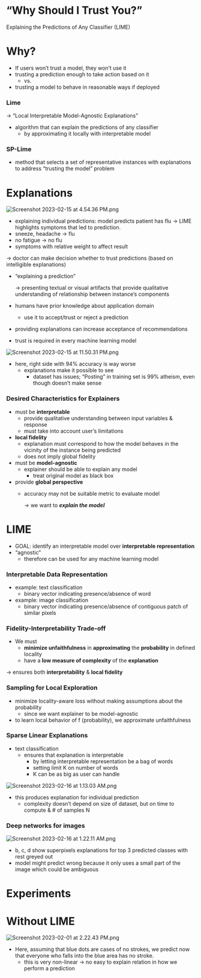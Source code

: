 # “Why Should I Trust You?”
Explaining the Predictions of Any Classifier (LIME)


# Why?

- If users won’t trust a model, they won’t use it
- trusting a prediction enough to take action based on it
    - vs.
- trusting a model to behave in reasonable ways if deployed

### Lime

→ “Local Interpretable Model-Agnostic Explanations”

- algorithm that can explain the predictions of any classifier
    - by approximating it locally with interpretable model

### SP-Lime

- method that selects a set of representative instances with explanations to address “trusting the model” problem

# Explanations

![Screenshot 2023-02-15 at 4.54.36 PM.png](%E2%80%9CWhy%20Should%20I%20Trust%20You%20%E2%80%9D%20Explaining%20the%20Predictio%2003d01669334947ffb89e0f5d76874aa9/Screenshot_2023-02-15_at_4.54.36_PM.png)

- explaining individual predictions: model predicts patient has flu → LIME highlights symptoms that led to prediction.
- sneeze, headache → flu
- no fatigue → no flu
- symptoms with relative weight to affect result

→ doctor can make decision whether to trust predictions (based on intelligible explanations)

- “explaining a prediction”
    
    → presenting textual or visual artifacts that provide qualitative understanding of relationship between instance’s components
    
- humans have prior knowledge about application domain
    - use it to accept/trust or reject a prediction
- providing explanations can increase acceptance of recommendations
- trust is required in every machine learning model

![Screenshot 2023-02-15 at 11.50.31 PM.png](%E2%80%9CWhy%20Should%20I%20Trust%20You%20%E2%80%9D%20Explaining%20the%20Predictio%2003d01669334947ffb89e0f5d76874aa9/Screenshot_2023-02-15_at_11.50.31_PM.png)

- here, right side with 94% accuracy is way worse
    - explanations make it possible to see
        - dataset has issues; “Posting” in training set is 99% atheism, even though doesn’t make sense

### Desired Characteristics for Explainers

- must be **************************interpretable**************************
    - provide qualitative understanding between input variables & response
    - must take into account user’s limitations
- ******************************local fidelity******************************
    - explanation must correspond to how the model behaves in the vicinity of the instance being predicted
    - does not imply global fidelity
- must be ****************************model-agnostic****************************
    - explainer should be able to explain any model
        - treat original model as black box
- provide **************************************global perspective**************************************
    - accuracy may not be suitable metric to evaluate model
        
        → we want to *****************explain the model*****************
        

# LIME

- GOAL: identify an interpretable model over ******************interpretable representation******************
- “agnostic”
    - therefore can be used for any machine learning model

### Interpretable Data Representation

- example: text classification
    - binary vector indicating presence/absence of word
- example: image classification
    - binary vector indicating presence/absence of contiguous patch of similar pixels

### Fidelity-Interpretability Trade-off

- We must
    - ******************************************************minimize unfaithfulness****************************************************** in **************************approximating************************** the ********************probability******************** in defined locality
    - have a **************************************************low measure of complexity************************************************** of the **********************explanation**********************

→ ensures both **interpretability** & **local fidelity**

### Sampling for Local Exploration

- minimize locality-aware loss without making assumptions about the probability
    - since we want explainer to be model-agnostic
- to learn local behavior of f (probability), we approximate unfaithfulness

### Sparse Linear Explanations

- text classification
    - ensures that explanation is interpretable
        - by letting interpretable representation be a bag of words
        - setting limit K on number of words
        - K can be as big as user can handle

![Screenshot 2023-02-16 at 1.13.03 AM.png](%E2%80%9CWhy%20Should%20I%20Trust%20You%20%E2%80%9D%20Explaining%20the%20Predictio%2003d01669334947ffb89e0f5d76874aa9/Screenshot_2023-02-16_at_1.13.03_AM.png)

- this produces explanation for individual prediction
    - complexity doesn’t depend on size of dataset, but on time to compute & # of samples N

### Deep networks for images

![Screenshot 2023-02-16 at 1.22.11 AM.png](%E2%80%9CWhy%20Should%20I%20Trust%20You%20%E2%80%9D%20Explaining%20the%20Predictio%2003d01669334947ffb89e0f5d76874aa9/Screenshot_2023-02-16_at_1.22.11_AM.png)

- b, c, d show superpixels explanations for top 3 predicted classes with rest greyed out
- model might predict wrong because it only uses a small part of the image which could be ambiguous

# Experiments

# Without LIME

![Screenshot 2023-02-01 at 2.22.43 PM.png](%E2%80%9CWhy%20Should%20I%20Trust%20You%20%E2%80%9D%20Explaining%20the%20Predictio%2003d01669334947ffb89e0f5d76874aa9/Screenshot_2023-02-01_at_2.22.43_PM.png)

- Here, assuming that blue dots are cases of no strokes, we predict now that everyone who falls into the blue area has no stroke.
    - this is very non-linear → no easy to explain relation in how we perform a prediction